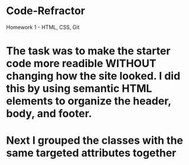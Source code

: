# Code-Refractor
Homework 1 - HTML, CSS, Git
# The task was to make the starter code more readible WITHOUT changing how the site looked. I did this by using semantic HTML elements to organize the header, body, and footer. 
# Next I grouped the classes with the same targeted attributes together